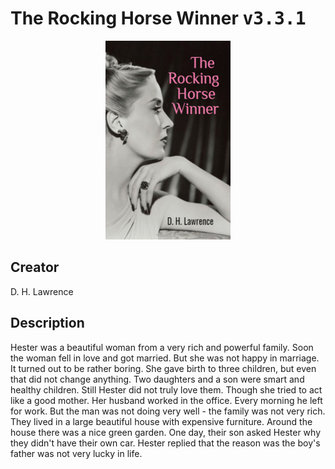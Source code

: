 
# The Rocking Horse Winner <kbd>v3.3.1</kbd>

<center>
  <img src="./cover-1024.jpg"/>
</center>

## Creator
D. H. Lawrence

## Description
Hester was a beautiful woman from a very rich and powerful family. Soon the woman fell in love and got married. But she was not happy in marriage. It turned out to be rather boring. She gave birth to three children, but even that did not change anything. Two daughters and a son were smart and healthy children. Still Hester did not truly love them. Though she tried to act like a good mother. Her husband worked in the office. Every morning he left for work. But the man was not doing very well - the family was not very rich. They lived in a large beautiful house with expensive furniture. Around the house there was a nice green garden. One day, their son asked Hester why they didn't have their own car. Hester replied that the reason was the boy's father was not very lucky in life.
